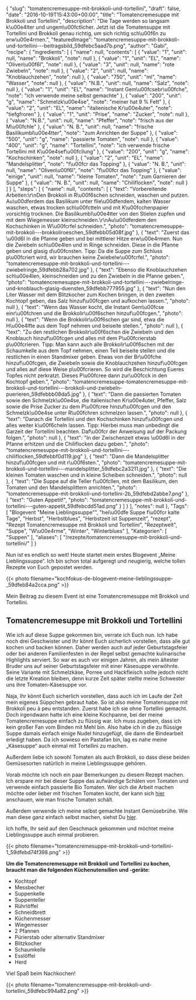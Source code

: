 {
    "slug": "tomatencremesuppe-mit-brokkoli-und-tortellini",
    "draft": false,
    "date": "2016-10-19T15:43:00+00:00",
    "title": "Tomatencremesuppe mit Brokkoli und Tortellini",
    "description": "Die Tage werden so langsam k\u00e4lter und ungem\u00fctlicher. Jetzt ist die Tomatensuppe mit Tortellini und Brokkoli genau richtig, um sich richtig sch\u00f6n zu erw\u00e4rmen.",
    "featuredImage": "tomatencremesuppe-mit-brokkoli-und-tortellini---beitragsbild_59dfebc5aad7b.png",
    "author": "Gabi",
    "recipe": {
        "ingredients": [
            {
                "name": null,
                "contents": [
                    {
                        "value": "1",
                        "unit": null,
                        "name": "Brokkoli",
                        "note": null
                    },
                    {
                        "value": "1",
                        "unit": "EL",
                        "name": "Oliven\u00f6l",
                        "note": null
                    },
                    {
                        "value": "3",
                        "unit": null,
                        "name": "rote Zwiebeln",
                        "note": null
                    },
                    {
                        "value": "2",
                        "unit": null,
                        "name": "Knoblauchzehen",
                        "note": null
                    },
                    {
                        "value": "750",
                        "unit": "ml",
                        "name": "Wasser",
                        "note": null
                    },
                    {
                        "value": "N.B.",
                        "unit": null,
                        "name": "Salz",
                        "note": null
                    },
                    {
                        "value": "1",
                        "unit": "EL",
                        "name": "Instant Gem\u00fcsebr\u00fche",
                        "note": "ich verwende meine selbst gemachte"
                    },
                    {
                        "value": "200",
                        "unit": "g",
                        "name": "Schmelzk\u00e4se",
                        "note": "meiner hat 9 % Fett"
                    },
                    {
                        "value": "2",
                        "unit": "EL",
                        "name": "italienische Kr\u00e4uter",
                        "note": "tiefgfroren"
                    },
                    {
                        "value": "1",
                        "unit": "Prise",
                        "name": "Zucker",
                        "note": null
                    },
                    {
                        "value": "N.B.",
                        "unit": null,
                        "name": "Pfeffer",
                        "note": "frisch aus der M\u00fchle"
                    },
                    {
                        "value": "N. B.",
                        "unit": null,
                        "name": "frische Basilikumbl\u00e4tter",
                        "note": "zum Anrichten der Suppe"
                    },
                    {
                        "value": "500",
                        "unit": "g",
                        "name": "passierte Tomaten",
                        "note": null
                    },
                    {
                        "value": "400",
                        "unit": "g",
                        "name": "Tortellini",
                        "note": "ich verwende frische Tortellini mit K\u00e4sef\u00fcllung"
                    },
                    {
                        "value": "200",
                        "unit": "g",
                        "name": "Kochschinken",
                        "note": null
                    },
                    {
                        "value": "2",
                        "unit": "EL",
                        "name": "Mandelsplitter",
                        "note": "f\u00fcr das Topping"
                    },
                    {
                        "value": "N. B.",
                        "unit": null,
                        "name": "Oliven\u00f6l",
                        "note": "f\u00fcr das Topping"
                    },
                    {
                        "value": "einige",
                        "unit": null,
                        "name": "kleine Tomaten",
                        "note": "zum Garnieren der Suppe"
                    },
                    {
                        "value": "N. B.",
                        "unit": null,
                        "name": "Chiliflocken",
                        "note": null
                    }
                ]
            }
        ],
        "steps": [
            {
                "name": null,
                "contents": [
                    {
                        "text": "Vorbereitende Arbeiten:\r\nDen Brokkoli in R\u00f6schen schneiden, waschen und putzen. Au\u00dferdem das Basilikum unter flie\u00dfendem, kalten Wasser waschen, etwas trocken sch\u00fctteln und mit K\u00fcchenpapier vorsichtig trocknen. Die Basilikumbl\u00e4tter von den Stielen zupfen und mit dem Wiegemesser kleinschneiden.\r\nAu\u00dferdem den Kochschinken in W\u00fcrfel schneiden.",
                        "photo": "tomatencremesuppe-mit-brokkoli---brokkoliroeschen_59dfebb05d08f.jpg"
                    },
                    {
                        "text": "Zuerst das \u00d6l in die Pfanne geben und bei mittlerer Hitze erw\u00e4rmen. Nun die Zwiebeln sch\u00e4len und in Ringe schneiden. Diese in die Pfanne geben und glasig d\u00fcnsten. Tipp: Da die Suppe zum Schluss p\u00fcriert wird, wir brauchen keine Zwiebelw\u00fcrfel.",
                        "photo": "tomatencremesuppe-mit-brokkoli-und-tortellini---zwiebelringe_59dfebb28a702.jpg"
                    },
                    {
                        "text": "Ebenso die Knoblauchzehen sch\u00e4len, kleinschneiden und zu den Zwiebeln in die Pfanne geben.",
                        "photo": "tomatencremesuppe-mit-brokkoli-und-tortellini---zwiebelringe-und-knoblauch-glasig-duensten_59dfebb777955.jpg"
                    },
                    {
                        "text": "Nun den Liter Wasser mit dem Blitzkocher zum Kochen bringen, in den zweiten Kochtopf geben, das Salz hinzuf\u00fcgen und aufkochen lassen.",
                        "photo": null
                    },
                    {
                        "text": "Wenn das Wasser kocht, die Instant Gem\u00fcse einr\u00fchren und die Brokkolir\u00f6schen hinzuf\u00fcgen.",
                        "photo": null
                    },
                    {
                        "text": "Wenn die Brokkolir\u00f6schen gar sind, etwa die H\u00e4lfte aus dem Topf nehmen und beiseite stellen.",
                        "photo": null
                    },
                    {
                        "text": "Zu den restlichen Brokkolir\u00f6schen die Zwiebeln und den Knoblauch hinzuf\u00fcgen und alles mit dem P\u00fcrierstab p\u00fcrieren. Tipp: Man kann auch alle Brokkolir\u00f6schen mit der Schaumkelle aus dem Topf nehmen, einen Teil beiseite stellen und die restlichen in einen Standmixer geben. Etwas von der Br\u00fche hinzuf\u00fcgen, die Zwiebeln sowie die Knoblauchzehen hinzuf\u00fcgen und alles auf diese Weise p\u00fcrieren. So wird die Beschichtung Eueres Topfes nicht zerkratzt. Dieses P\u00fcree dann zur\u00fcck in den Kochtopf geben.",
                        "photo": "tomatencremesuppe-tomatencremesuppe-mit-brokkoli-und-tortellini---brokkoli-und-zwiebeln-puerieren_59dfebbb08da5.jpg"
                    },
                    {
                        "text": "Dann die passierten Tomaten sowie den Schmelzk\u00e4se, die italienischen Kr\u00e4uter, Pfeffer, Salz sowie die Prise Zucker zu dem P\u00fcree hinzuf\u00fcgen und den Schmelzk\u00e4se unter R\u00fchren schmelzen lassen.",
                        "photo": null
                    },
                    {
                        "text": "Danach die Tortellini und den Kochschinken hinzuf\u00fcgen und alles weiter k\u00f6cheln lassen. Tipp: Hierbei muss man unbedingt die Garzeit der Tortellini beachten. Daf\u00fcr der Anweisung auf der Packung folgen.",
                        "photo": null
                    },
                    {
                        "text": "In der Zwischenzeit etwas \u00d6l in der Pfanne erhitzen und die Chiliflocken dazu geben.",
                        "photo": "tomatencremesuppe-mit-brokkoli-und-tortellini---chiliflocken_59dfebbf0d119.jpg"
                    },
                    {
                        "text": "Dann die Mandelsplitter hinzuf\u00fcgen und mit r\u00f6sten.",
                        "photo": "tomatencremesuppe-mit-brokkoli-und-tortellini---mandelsplitter_59dfebc2a3211.jpg"
                    },
                    {
                        "text": "Die kleinen Tomaten waschen und in kleine Scheiben schneiden.",
                        "photo": null
                    },
                    {
                        "text": "Die Suppe auf die Teller f\u00fcllen, mit dem Basilikum, den Tomaten und den Mandelsplittern anrichten.",
                        "photo": "tomatencremesuppe-mit-brokkoli-und-tortellini-2b_59dfebd2abbe7.png"
                    },
                    {
                        "text": "Guten Appetit!",
                        "photo": "tomatencremesuppe-mit-brokkoli-und-tortellini---guten-appetit_59dfebcdd51ad.png"
                    }
                ]
            }
        ],
        "notes": null
    },
    "Tags": [
        "Blogevent \"Meine Lieblingssuppe\"",
        "hei\u00dfe Suppe f\u00fcr kalte Tage",
        "Herbst",
        "Herbstblues",
        "Herbstzeit ist Suppenzeit",
        "rezept",
        "Rezept Tomatencremesuppe mit Brokkoli und Tortellini",
        "Rezeptwelt",
        "Suppe",
        "W\u00e4rme",
        "Winter",
        "Winterblues"
    ],
    "Kategorien": [
        "Suppen"
    ],
    "aliases": [
        "\/rezepte\/tomatencremesuppe-mit-brokkoli-und-tortellini\/"
    ]
}

Nun ist es endlich so weit! Heute startet mein erstes Blogevent &#8222;Meine Lieblingssuppe&#8220;. Ich bin schon total aufgeregt und neugierig, welche tollen Rezepte von Euch gepostet werden.

{{< photo filename="kochfokus-de-blogevent-meine-lieblingssuppe-_59dfeb84a2cca.png" >}}

Mein Beitrag zu diesem Event ist eine Tomatencremesuppe mit Brokkoli und Tortellini.

## Tomatencremesuppe mit Brokkoli und Tortellini

Wie ich auf diese Suppe gekommen bin, verrate ich Euch nun. Ich habe noch drei Geschwister und Ihr könnt Euch sicherlich vorstellen, dass alle gut kochen und backen können. Daher werden auch auf jeder Geburtstagsfeier oder bei anderen Familienfesten in der Regel selbst gemachte kulinarische Highlights serviert. So war es auch vor einigen Jahren, als mein ältester Bruder uns auf seiner Geburtstagsfeier mit einer Käsesuppe verwöhnte. Seine Variante mit Schmelzkäse, Porree und Hackfleisch sollte jedoch nicht die letzte Kreation bleiben, denn kurze Zeit später stellte meine Schwester uns ihre Tomaten-Käsesuppe vor.

Naja, Ihr könnt Euch sicherlich vorstellen, dass auch ich im Laufe der Zeit mein eigenes Süppchen gebraut habe. So ist also meine Tomatensuppe mit Brokkoli peu à peu entstanden. Zuerst habe ich sie ohne Tortellini gemacht. Doch irgendwann hatte ich eine kleine Kochpanne, bei der meine Tomatencremesuppe einfach zu flüssig war. Ich muss zugeben, dass ich kein großer Fan vom Binden mit Mehl bin. Also habe ich in die zu flüssige Suppe damals einfach einige Nudel hinzugefügt, die dann die Bindearbeit erledigt haben. Da ich sowieso ein Pastafan bin, lag es nahe meine &#8222;Käsesuppe&#8220; auch einmal mit Tortellini zu machen.

Außerdem liebe ich sowohl Tomaten als auch Brokkoli, so dass diese beiden Gemüsesorten natürlich in meine Lieblingssuppe gehören.

Vorab möchte ich noch ein paar Bemerkungen zu diesem Rezept machen. Ich erspare mir bei dieser Suppe das aufwändige Schälen von Tomaten und verwende einfach passierte Bio Tomaten. Wer sich die Arbeit machen möchte oder lieber mit frischen Tomaten kocht, der kann sich [hier][1] anschauen, wie man frische Tomaten schält.

Außerdem verwende ich meine selbst gemachte Instant Gemüsebrühe. Wie man diese ganz einfach selbst machen, siehst Du [hier][2].

Ich hoffe, Ihr seid auf den Geschmack gekommen und möchtet meine Lieblingssuppe auch einmal probieren.

{{< photo filename="tomatencremesuppe-mit-brokkoli-und-tortellini-1_59dfebd74f398.png" >}}

**Um die Tomatencremesuppe mit Brokkoli und Tortellini zu kochen, braucht man die folgenden Küchenutensilien und -geräte:**

 * Kochtopf
 * Messbecher
 * Suppenkelle
 * Suppenteller
 * Rührlöffel
 * Schneidbrett
 * Küchenmesser
 * Wiegemesser
 * 2 Pfannen
 * Pürierstab oder alternativ Standmixer
 * Blitzkocher
 * Schaumkelle
 * Esslöffel
 * Herd

Viel Spaß beim Nachkochen!


{{< photo filename="tomatencremesuppe-mit-brokkoli-und-tortellini_59dfebc994a82.png" >}}

 [1]: https://kochfokus.de/rezepte/cremige-liebesapfelsuppe/
 [2]: https://kochfokus.de/rezepte/do-it-yourself-gemuesebruehepulver/